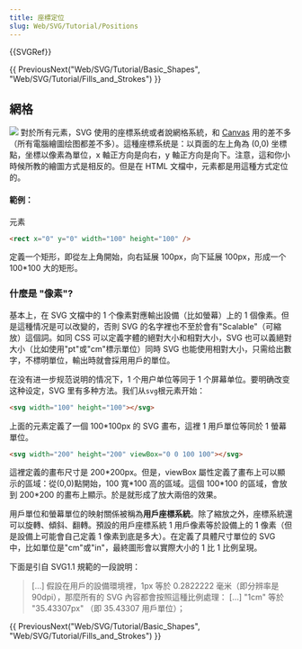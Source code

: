 ```yaml
---
title: 座標定位
slug: Web/SVG/Tutorial/Positions
---
```


{{SVGRef}}

{{ PreviousNext("Web/SVG/Tutorial/Basic_Shapes", "Web/SVG/Tutorial/Fills_and_Strokes") }}

## 網格

![](canvas_default_grid.png) 對於所有元素，SVG 使用的座標系统或者說網格系統，和 [Canvas](/zh-TW/docs/Web/API/Canvas_API) 用的差不多（所有電腦繪圖绘图都差不多）。這種座標系统是：以頁面的左上角為 (0,0) 坐標點，坐標以像素為單位，x 軸正方向是向右，y 軸正方向是向下。注意，這和你小時候所教的繪圖方式是相反的。但是在 HTML 文檔中，元素都是用這種方式定位的。

#### 範例：

元素

```html
<rect x="0" y="0" width="100" height="100" />
```

定義一个矩形，即從左上角開始，向右延展 100px，向下延展 100px，形成一个 100\*100 大的矩形。

### 什麼是 "像素"?

基本上，在 SVG 文檔中的 1 个像素對應輸出設備（比如螢幕）上的 1 個像素。但是這種情况是可以改變的，否則 SVG 的名字裡也不至於會有"Scalable"（可縮放）這個詞。如同 CSS 可以定義字體的絕對大小和相對大小，SVG 也可以義絕對大小（比如使用"pt"或"cm"標示單位）同時 SVG 也能使用相對大小，只需给出數字，不標明單位，輸出時就會採用用戶的單位。

在没有进一步规范说明的情况下，1 个用户单位等同于 1 个屏幕单位。要明确改变这种设定，SVG 里有多种方法。我们从`svg`根元素开始：

```html
<svg width="100" height="100"></svg>
```

上面的元素定義了一個 100\*100px 的 SVG 畫布，這裡 1 用戶單位等同於 1 螢幕單位。

```html
<svg width="200" height="200" viewBox="0 0 100 100"></svg>
```

這裡定義的畫布尺寸是 200\*200px。但是，viewBox 屬性定義了畫布上可以顯示的區域：從(0,0)點開始，100 寬\*100 高的區域。這個 100\*100 的區域，會放到 200\*200 的畫布上顯示。於是就形成了放大兩倍的效果。

用戶單位和螢幕單位的映射關係被稱為**用戶座標系統**。除了縮放之外，座標系統還可以旋轉、傾斜、翻轉。預設的用戶座標系統 1 用戶像素等於設備上的 1 像素（但是設備上可能會自己定義 1 像素到底是多大）。在定義了具體尺寸單位的 SVG 中，比如單位是"cm"或"in"，最終圖形會以實際大小的 1 比 1 比例呈現。

下面是引自 SVG1.1 規範的一段說明：

> \[…] 假設在用戶的設備環境裡，1px 等於 0.2822222 毫米（即分辨率是 90dpi），那麼所有的 SVG 內容都會按照這種比例處理： \[…] "1cm" 等於 "35.43307px" （即 35.43307 用戶單位）；

{{ PreviousNext("Web/SVG/Tutorial/Basic_Shapes", "Web/SVG/Tutorial/Fills_and_Strokes") }}
